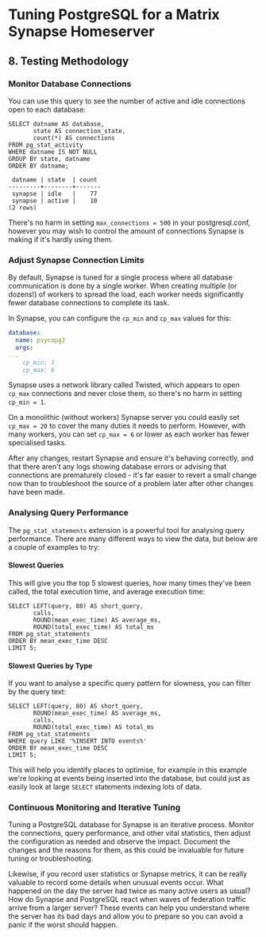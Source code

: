 # Tuning PostgreSQL for a Matrix Synapse Homeserver

## 8. Testing Methodology

### Monitor Database Connections

You can use this query to see the number of active and idle connections open to each database:

```sql,icon=.devicon-postgresql-plain,filepath=psql
SELECT datname AS database,
       state AS connection_state,
       count(*) AS connections
FROM pg_stat_activity
WHERE datname IS NOT NULL
GROUP BY state, datname
ORDER BY datname;

 datname | state  | count
---------+--------+-------
 synapse | idle   |    77
 synapse | active |    10
(2 rows)
```

There's no harm in setting `max_connections = 500` in your postgresql.conf, however you may wish to control the amount of connections Synapse is making if it's hardly using them.

### Adjust Synapse Connection Limits

By default, Synapse is tuned for a single process where all database communication is done by a single worker. When creating multiple (or dozens!) of workers to spread the load, each worker needs significantly fewer database connections to complete its task.

In Synapse, you can configure the `cp_min` and `cp_max` values for this:

```yaml,filepath=homeserver.yaml
database:
  name: psycopg2
  args:
...
    cp_min: 1
    cp_max: 6
```

Synapse uses a network library called Twisted, which appears to open `cp_max` connections and never close them, so there's no harm in setting `cp_min = 1`.

On a monolithic (without workers) Synapse server you could easily set `cp_max = 20` to cover the many duties it needs to perform. However, with many workers, you can set `cp_max = 6` or lower as each worker has fewer specialised tasks.

After any changes, restart Synapse and ensure it's behaving correctly, and that there aren't any logs showing database errors or advising that connections are prematurely closed - it's far easier to revert a small change now than to troubleshoot the source of a problem later after other changes have been made.

### Analysing Query Performance

The `pg_stat_statements` extension is a powerful tool for analysing query performance. There are many different ways to view the data, but below are a couple of examples to try:

#### Slowest Queries

This will give you the top 5 slowest queries, how many times they've been called, the total execution time, and average execution time:

```sql,icon=.devicon-postgresql-plain,filepath=psql
SELECT LEFT(query, 80) AS short_query,
       calls,
       ROUND(mean_exec_time) AS average_ms,
       ROUND(total_exec_time) AS total_ms
FROM pg_stat_statements
ORDER BY mean_exec_time DESC
LIMIT 5;
```

#### Slowest Queries by Type

If you want to analyse a specific query pattern for slowness, you can filter by the query text:

```sql,icon=.devicon-postgresql-plain,filepath=psql
SELECT LEFT(query, 80) AS short_query,
       ROUND(mean_exec_time) AS average_ms,
       calls,
       ROUND(total_exec_time) AS total_ms
FROM pg_stat_statements
WHERE query LIKE '%INSERT INTO events%'
ORDER BY mean_exec_time DESC
LIMIT 5;
```

This will help you identify places to optimise, for example in this example we're looking at events being inserted into the database, but could just as easily look at large `SELECT` statements indexing lots of data.

### Continuous Monitoring and Iterative Tuning

Tuning a PostgreSQL database for Synapse is an iterative process. Monitor the connections, query performance, and other vital statistics, then adjust the configuration as needed and observe the impact. Document the changes and the reasons for them, as this could be invaluable for future tuning or troubleshooting.

Likewise, if you record user statistics or Synapse metrics, it can be really valuable to record some details when unusual events occur. What happened on the day the server had twice as many active users as usual? How do Synapse and PostgreSQL react when waves of federation traffic arrive from a larger server? These events can help you understand where the server has its bad days and allow you to prepare so you can avoid a panic if the worst should happen.
